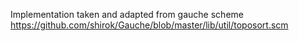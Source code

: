 <!--
SPDX-FileCopyrightText: 2023 Arthur A. Gleckler <srfi@speechcode.com>
SPDX-License-Identifier: MIT
-->

Implementation taken and adapted from gauche scheme https://github.com/shirok/Gauche/blob/master/lib/util/toposort.scm
